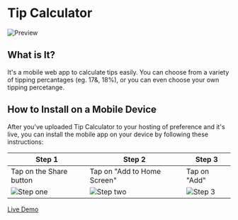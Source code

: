 # Tip Calculator

![Preview](https://user-images.githubusercontent.com/42305901/69274646-ca9e3a80-0ba8-11ea-8d8c-67e424e2958c.png)

## What is It?

It's a mobile web app to calculate tips easily. You can choose from a variety of tipping percantages (eg. 17&, 18%), or you can even choose your own tipping percetange.

## How to Install on a Mobile Device

After you've uploaded Tip Calculator to your hosting of preference and it's live, you can install the mobile app on your device by following these instructions:

Step 1 | Step 2 | Step 3
------ | ------ | ------
Tap on the Share button | Tap on "Add to Home Screen" | Tap on "Add"
![Step one](https://user-images.githubusercontent.com/42305901/69274717-f7eae880-0ba8-11ea-9681-1a0df3bb192d.jpg) | ![Step two](https://user-images.githubusercontent.com/42305901/69274724-fb7e6f80-0ba8-11ea-94d0-3d7a7fe52ab8.jpg) | ![Step 3](https://user-images.githubusercontent.com/42305901/69274727-fd483300-0ba8-11ea-9516-a4e9d378503b.jpg)

[Live Demo](https://jesusmejias.github.io/projects/tip-calculator)
